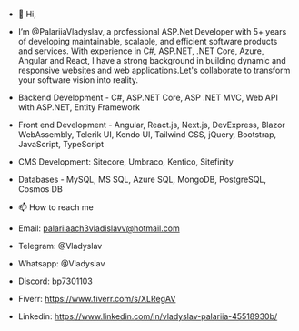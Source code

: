- 👋 Hi,
- I’m @PalariiaVladyslav, a professional ASP.Net Developer with 5+ years of developing maintainable, scalable, and efficient software products and services.
  With experience in C#, ASP.NET, .NET Core, Azure, Angular and React, I have a strong background in building dynamic and responsive websites and web applications.Let's collaborate to transform your software vision into reality.

- Backend Development - C#, ASP.NET Core,  ASP .NET MVC, Web API with ASP.NET, Entity Framework
- Front end Development - Angular, React.js, Next.js, DevExpress, Blazor WebAssembly, Telerik UI, Kendo UI, Tailwind CSS, jQuery, Bootstrap, JavaScript, TypeScript
- CMS Development: Sitecore, Umbraco, Kentico, Sitefinity
- Databases - MySQL, MS SQL, Azure SQL, MongoDB, PostgreSQL, Cosmos DB

- 📫 How to reach me
- Email: palariiaach3vladislavv@hotmail.com
- Telegram: @Vladyslav
- Whatsapp: @Vladyslav
- Discord: bp7301103
- Fiverr: https://www.fiverr.com/s/XLRegAV
- Linkedin: https://www.linkedin.com/in/vladyslav-palariia-45518930b/
<!---

- 👀
- 🌱 I’m currently learning ...
- 💞️ I’m looking to collaborate on ...
- 📫 How to reach me ...
- 😄 Pronouns: ...
- ⚡ Fun fact: ...

PalariiaVladyslav/PalariiaVladyslav is a ✨ special ✨ repository because its `README.md` (this file) appears on your GitHub profile.
You can click the Preview link to take a look at your changes.
--->

